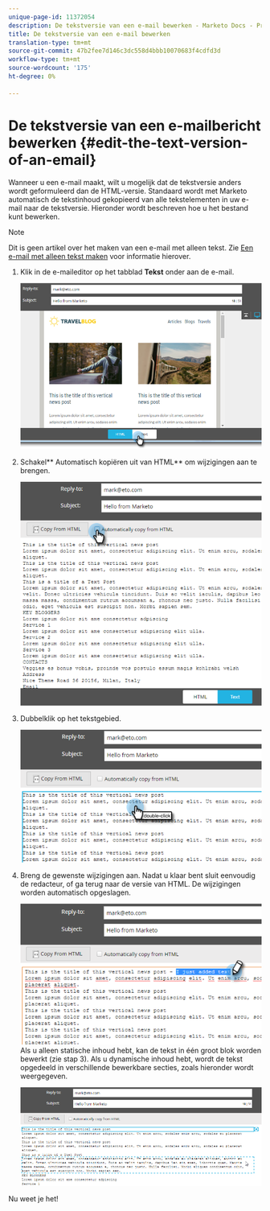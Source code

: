 ```yaml
---
unique-page-id: 11372054
description: De tekstversie van een e-mail bewerken - Marketo Docs - Productdocumentatie
title: De tekstversie van een e-mail bewerken
translation-type: tm+mt
source-git-commit: 47b2fee7d146c3dc558d4bbb10070683f4cdfd3d
workflow-type: tm+mt
source-wordcount: '175'
ht-degree: 0%

---
```



# De tekstversie van een e-mailbericht bewerken {#edit-the-text-version-of-an-email}

Wanneer u een e-mail maakt, wilt u mogelijk dat de tekstversie anders wordt geformuleerd dan de HTML-versie. Standaard wordt met Marketo automatisch de tekstinhoud gekopieerd van alle tekstelementen in uw e-mail naar de tekstversie. Hieronder wordt beschreven hoe u het bestand kunt bewerken.

>[!NOTE]
>
>Dit is geen artikel over het maken van een e-mail met alleen tekst. Zie [Een e-mail met alleen tekst maken](create-a-text-only-email.md) voor informatie hierover.

1. Klik in de e-maileditor op het tabblad **Tekst** onder aan de e-mail.

   ![](assets/one-5.png)

1. Schakel** Automatisch kopiëren uit van HTML** om wijzigingen aan te brengen.

   ![](assets/two-5.png)

1. Dubbelklik op het tekstgebied.

   ![](assets/three-4.png)

1. Breng de gewenste wijzigingen aan. Nadat u klaar bent sluit eenvoudig de redacteur, of ga terug naar de versie van HTML. De wijzigingen worden automatisch opgeslagen.

   ![](assets/four-4.png)\
   Als u alleen statische inhoud hebt, kan de tekst in één groot blok worden bewerkt (zie stap 3). Als u dynamische inhoud hebt, wordt de tekst opgedeeld in verschillende bewerkbare secties, zoals hieronder wordt weergegeven.

   ![](assets/five-3.png)

Nu weet je het!

